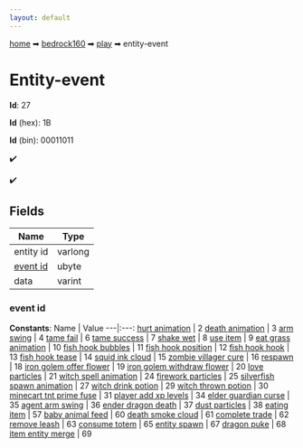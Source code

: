 ```yaml
---
layout: default
---
```


[home](/) ➡ [bedrock160](/protocol/bedrock160) ➡ [play](/protocol/bedrock160/play) ➡ entity-event

# Entity-event

**Id**: 27

**Id** (hex): 1B

**Id** (bin): 00011011

✔️

✔️

## Fields

Name | Type
---|---
entity id | varlong
[event id](#event-id) | ubyte
data | varint

### event id

**Constants**:
Name | Value
---|:---:
[hurt animation](event-id_hurt-animation) | 2
[death animation](event-id_death-animation) | 3
[arm swing](event-id_arm-swing) | 4
[tame fail](event-id_tame-fail) | 6
[tame success](event-id_tame-success) | 7
[shake wet](event-id_shake-wet) | 8
[use item](event-id_use-item) | 9
[eat grass animation](event-id_eat-grass-animation) | 10
[fish hook bubbles](event-id_fish-hook-bubbles) | 11
[fish hook position](event-id_fish-hook-position) | 12
[fish hook hook](event-id_fish-hook-hook) | 13
[fish hook tease](event-id_fish-hook-tease) | 14
[squid ink cloud](event-id_squid-ink-cloud) | 15
[zombie villager cure](event-id_zombie-villager-cure) | 16
[respawn](event-id_respawn) | 18
[iron golem offer flower](event-id_iron-golem-offer-flower) | 19
[iron golem withdraw flower](event-id_iron-golem-withdraw-flower) | 20
[love particles](event-id_love-particles) | 21
[witch spell animation](event-id_witch-spell-animation) | 24
[firework particles](event-id_firework-particles) | 25
[silverfish spawn animation](event-id_silverfish-spawn-animation) | 27
[witch drink potion](event-id_witch-drink-potion) | 29
[witch thrown potion](event-id_witch-thrown-potion) | 30
[minecart tnt prime fuse](event-id_minecart-tnt-prime-fuse) | 31
[player add xp levels](event-id_player-add-xp-levels) | 34
[elder guardian curse](event-id_elder-guardian-curse) | 35
[agent arm swing](event-id_agent-arm-swing) | 36
[ender dragon death](event-id_ender-dragon-death) | 37
[dust particles](event-id_dust-particles) | 38
[eating item](event-id_eating-item) | 57
[baby animal feed](event-id_baby-animal-feed) | 60
[death smoke cloud](event-id_death-smoke-cloud) | 61
[complete trade](event-id_complete-trade) | 62
[remove leash](event-id_remove-leash) | 63
[consume totem](event-id_consume-totem) | 65
[entity spawn](event-id_entity-spawn) | 67
[dragon puke](event-id_dragon-puke) | 68
[item entity merge](event-id_item-entity-merge) | 69

